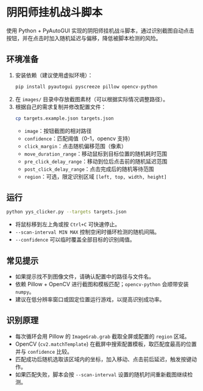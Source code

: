 # 阴阳师挂机战斗脚本

使用 Python + PyAutoGUI 实现的阴阳师挂机战斗脚本，通过识别截图自动点击按钮，并在点击时加入随机延迟与偏移，降低被脚本检测的风险。

## 环境准备

1. 安装依赖（建议使用虚拟环境）：
   ```bash
   pip install pyautogui pyscreeze pillow opencv-python
   ```
2. 在 `images/` 目录中存放截图素材（可以根据实际情况调整路径）。
3. 根据自己的需求复制并修改配置文件：
   ```bash
   cp targets.example.json targets.json
   ```
   - `image`：按钮截图的相对路径
   - `confidence`：匹配阈值（0-1，opencv 支持）
   - `click_margin`：点击随机偏移范围（像素）
   - `move_duration_range`：移动鼠标到目标位置的随机耗时范围
   - `pre_click_delay_range`：移动到位后点击前的随机延迟范围
   - `post_click_delay_range`：点击完成后的随机等待范围
   - `region`：可选，限定识别区域 `[left, top, width, height]`

## 运行

```bash
python yys_clicker.py --targets targets.json
```

- 将鼠标移到左上角或按 `Ctrl+C` 可快速停止。
- `--scan-interval MIN MAX` 控制空闲时循环检测的随机间隔。
- `--confidence` 可以临时覆盖全部目标的识别阈值。

## 常见提示

- 如果提示找不到图像文件，请确认配置中的路径与文件名。
- 依赖 Pillow + OpenCV 进行截图和模板匹配；`opencv-python` 会顺带安装 `numpy`。
- 建议在低分辨率窗口或固定位置运行游戏，以提高识别成功率。
## 识别原理

- 每次循环会用 Pillow 的 `ImageGrab.grab` 截取全屏或配置的 `region` 区域。
- OpenCV (`cv2.matchTemplate`) 在截屏中搜索配置模板，取匹配度最高的位置并与 `confidence` 比较。
- 匹配成功后随机选取该区域内的坐标，加入移动、点击前后延迟，触发按键动作。
- 如果匹配失败，脚本会按 `--scan-interval` 设置的随机时间重新截图继续检测。

